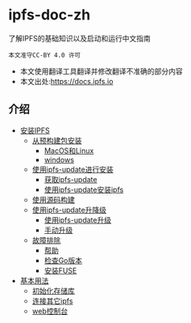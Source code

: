 # ipfs-doc-zh
了解IPFS的基础知识以及启动和运行中文指南

`本文准守CC-BY 4.0 许可`

* 本文使用翻译工具翻译并修改翻译不准确的部分内容
* 本文出处:https://docs.ipfs.io

## 介绍
* [安装IPFS](./introduction/install.md#安装IPFS)
    * [从预构建包安装](./introduction/install.md#从预构建包安装)
        * [MacOS和Linux](./introduction/install.md#MacOS和Linux)
        * [windows](./introduction/install.md#windows)
    * [使用ipfs-update进行安装](./introduction/install.md#使用ipfs-update进行安装)
        * [获取ipfs-update](./introduction/install.md#获取ipfs-update)
        * [使用ipfs-update安装ipfs](./introduction/install.md#使用ipfs-update安装ipfs)
    * [使用源码构建](./introduction/install.md#使用源码构建)
    * [使用ipfs-update升降级](./introduction/install.md#使用ipfs-update升降级)
        * [使用ipfs-update升级](./introduction/install.md#使用ipfs-update升级)
        * [手动升级](./introduction/install.md#手动升级)
    * [故障排除](./introduction/install.md#故障排除)
        * [帮助](./introduction/install.md#帮助)
        * [检查Go版本](./introduction/install.md#检查Go版本)
        * [安装FUSE](./introduction/install.md#安装FUSE)
* [基本用法](./introduction/usage.md#基本用法)
    * [初始化存储库](./introduction/usage.md#初始化存储库)
    * [连接其它ipfs](./introduction/usage.md#连接其它ipfs)
    * [web控制台](./introduction/usage.md#web控制台)


